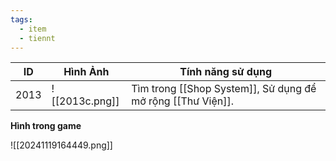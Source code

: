 ```yaml
---
tags:
  - item
  - tiennt
---
```


| ID   | Hình Ảnh       | Tính năng sử dụng                                           |
| ---- | -------------- | ----------------------------------------------------------- |
| 2013 | ![[2013c.png]] | Tìm trong [[Shop System]], Sử dụng để mở rộng [[Thư Viện]]. |
**Hình trong game**

![[20241119164449.png]]
